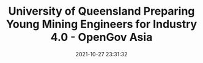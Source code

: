---
"title": "University of Queensland Preparing Young Mining Engineers for Industry 4.0 - OpenGov Asia"
"date": "2021-10-27 23:31:32"
"feed_name": "GOOGLENEWSMINING"
"feed_website": "https://news.google.com/search?q=mining%2Bincident&hl=en-US&gl=US&ceid=US:en"
"feed_rss": "https://news.google.com/rss/search?q=mining%2Bincident&hl=en-US&gl=US&ceid=US:en"
"link": "https://opengovasia.com/university-of-queensland-preparing-young-mining-engineers-for-industry-4-0/"
"source": "{'href': 'https://opengovasia.com', 'title': 'OpenGov Asia'}"
"file": "_posts/2021-1-1-10259e5bc84756eeaf3b2eaadbd92f226c9817be.md"
"accident": "0"
"drilling": "0"
"dead": "0"
"injured": "0"
"arrested": "0"
"place": "unknown place"
"where": "unknown site"
"causes": "unknown"
"place_uri": "unknown place"
---